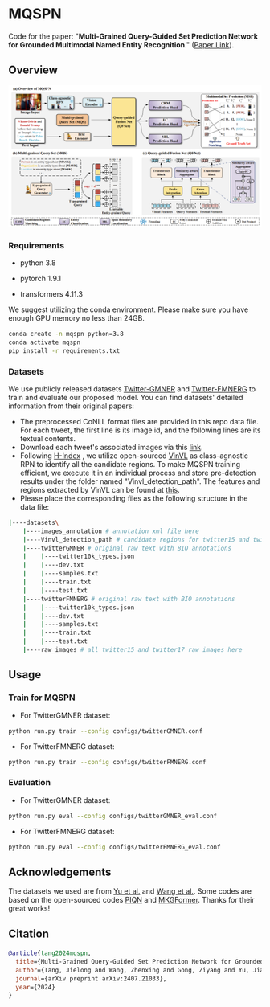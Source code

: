 # MQSPN

Code for the paper: "**Multi-Grained Query-Guided Set Prediction Network for Grounded Multimodal Named Entity Recognition**." ([Paper Link](https://arxiv.org/abs/2407.21033)).

## Overview
![](./assets/mqspn.png)


### Requirements 
- python 3.8

- pytorch 1.9.1

- transformers 4.11.3

We suggest utilizing the conda environment. Please make sure you have enough GPU memory no less than 24GB.
```bash
conda create -n mqspn python=3.8
conda activate mqspn
pip install -r requirements.txt
```
### Datasets

We use publicly released datasets [Twitter-GMNER](https://github.com/NUSTM/GMNER) and  [Twitter-FMNERG](https://github.com/NUSTM/GMNER) to train and evaluate our proposed model. You can find datasets' detailed information from their original papers:


  - The preprocessed CoNLL format files are provided in this repo data file. For each tweet, the first line is its image id, and the following lines are its textual contents.
  - Download each tweet's associated images via this [link](https://drive.google.com/file/d/1PpvvncnQkgDNeBMKVgG2zFYuRhbL873g/view). 
  - Following  [H-Index](https://github.com/NUSTM/GMNER/tree/main) , we utilize open-sourced [VinVL](https://github.com/pzzhang/VinVL) as class-agnostic RPN to identify all the candidate regions. To make MQSPN training efficient, we execute it in an individual process and store pre-detection results under the folder named "Vinvl_detection_path". The features and regions extracted by VinVL can be found at [this](https://drive.google.com/drive/folders/1w7W4YYeIE6bK2lAfqRtuwxH-tNqAytiK).
  - Please place the corresponding files as the following structure in the data file:

```bash
|----datasets\
    |----images_annotation # annotation xml file here
    |----Vinvl_detection_path # candidate regions for twitter15 and twitter17 here
    |----twitterGMNER # original raw text with BIO annotations 
    |    |----twitter10k_types.json
    |    |----dev.txt
    |    |----samples.txt
    |    |----train.txt
    |    |----test.txt
    |----twitterFMNERG # original raw text with BIO annotations
    |    |----twitter10k_types.json
    |    |----dev.txt
    |    |----samples.txt
    |    |----train.txt
    |    |----test.txt
    |----raw_images # all twitter15 and twitter17 raw images here

```

## Usage

### Train for MQSPN
- For TwitterGMNER dataset:
```bash
python run.py train --config configs/twitterGMNER.conf
```
- For TwitterFMNERG dataset:
```bash
python run.py train --config configs/twitterFMNERG.conf
```
### Evaluation 
- For TwitterGMNER dataset:
```bash
python run.py eval --config configs/twitterGMNER_eval.conf
```
- For TwitterFMNERG dataset:
```bash
python run.py eval --config configs/twitterFMNERG_eval.conf
```
## Acknowledgements

The datasets we used are from  [Yu et al.](https://github.com/NUSTM/GMNER/tree/main) and  [Wang et al.](https://github.com/NUSTM/FMNERG). Some codes are based on the open-sourced codes  [PIQN](https://github.com/tricktreat/piqn) and  [MKGFormer](https://github.com/zjunlp/MKGformer). Thanks for their great works!

## Citation
```bibtex
@article{tang2024mqspn,
  title={Multi-Grained Query-Guided Set Prediction Network for Grounded Multimodal Named Entity Recognition},
  author={Tang, Jielong and Wang, Zhenxing and Gong, Ziyang and Yu, Jianxing and Wang, Shuang and Yin, Jian},
  journal={arXiv preprint arXiv:2407.21033},
  year={2024}
}
```
